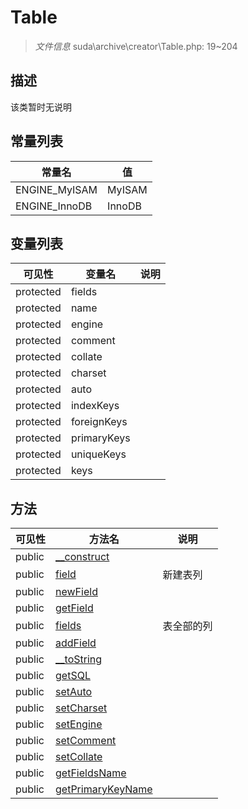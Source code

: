 #  Table 

> *文件信息* suda\archive\creator\Table.php: 19~204



## 描述

该类暂时无说明


## 常量列表
| 常量名  |  值|
|--------|----|
|ENGINE_MyISAM | MyISAM | 
|ENGINE_InnoDB | InnoDB | 





## 变量列表
| 可见性 |  变量名   | 说明 |
|--------|----|------|
| protected   | fields | | 
| protected   | name | | 
| protected   | engine | | 
| protected   | comment | | 
| protected   | collate | | 
| protected   | charset | | 
| protected   | auto | | 
| protected   | indexKeys | | 
| protected   | foreignKeys | | 
| protected   | primaryKeys | | 
| protected   | uniqueKeys | | 
| protected   | keys | | 



## 方法


| 可见性 | 方法名 | 说明 |
|--------|-------|------|
| public |[__construct](Table/__construct.md) |  |
| public |[field](Table/field.md) | 新建表列 |
| public |[newField](Table/newField.md) |  |
| public |[getField](Table/getField.md) |  |
| public |[fields](Table/fields.md) | 表全部的列 |
| public |[addField](Table/addField.md) |  |
| public |[__toString](Table/__toString.md) |  |
| public |[getSQL](Table/getSQL.md) |  |
| public |[setAuto](Table/setAuto.md) |  |
| public |[setCharset](Table/setCharset.md) |  |
| public |[setEngine](Table/setEngine.md) |  |
| public |[setComment](Table/setComment.md) |  |
| public |[setCollate](Table/setCollate.md) |  |
| public |[getFieldsName](Table/getFieldsName.md) |  |
| public |[getPrimaryKeyName](Table/getPrimaryKeyName.md) |  |
